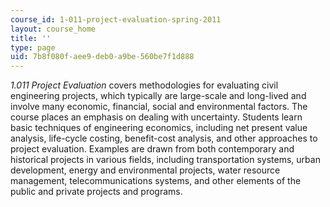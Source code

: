 ```yaml
---
course_id: 1-011-project-evaluation-spring-2011
layout: course_home
title: ''
type: page
uid: 7b8f080f-aee9-deb0-a9be-560be7f1d888
---
```

_1.011 Project Evaluation_ covers methodologies for evaluating civil engineering projects, which typically are large-scale and long-lived and involve many economic, financial, social and environmental factors. The course places an emphasis on dealing with uncertainty. Students learn basic techniques of engineering economics, including net present value analysis, life-cycle costing, benefit-cost analysis, and other approaches to project evaluation. Examples are drawn from both contemporary and historical projects in various fields, including transportation systems, urban development, energy and environmental projects, water resource management, telecommunications systems, and other elements of the public and private projects and programs.
